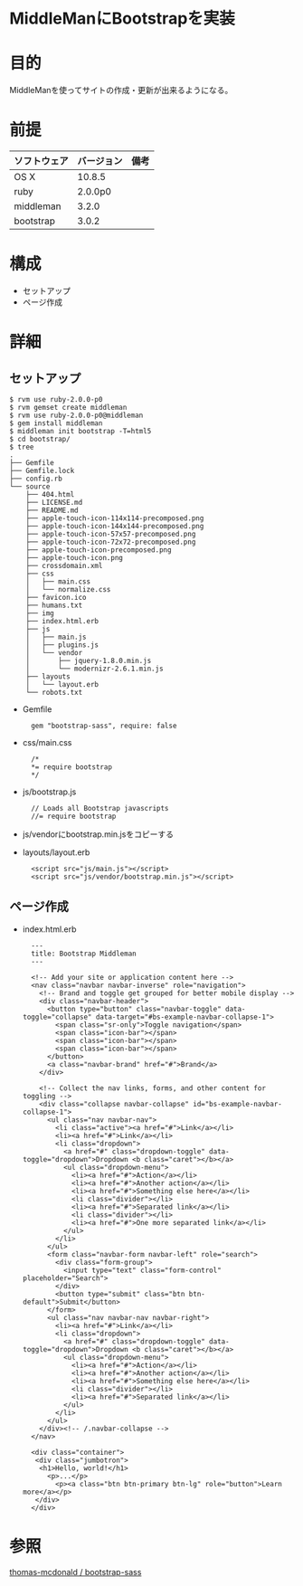 MiddleManにBootstrapを実装
===================

# 目的 #
MiddleManを使ってサイトの作成・更新が出来るようになる。

# 前提 #
| ソフトウェア   | バージョン   | 備考        |
|:---------------|:-------------|:------------|
| OS X           |10.8.5        |             |
| ruby           |2.0.0p0       |             |
| middleman      |3.2.0         |             |
| bootstrap      |3.0.2         |             |

# 構成 #
+ セットアップ
+ ページ作成

# 詳細 #

## セットアップ ##

    $ rvm use ruby-2.0.0-p0
    $ rvm gemset create middleman
    $ rvm use ruby-2.0.0-p0@middleman
    $ gem install middleman
    $ middleman init bootstrap -T=html5
    $ cd bootstrap/
    $ tree
    .
    ├── Gemfile
    ├── Gemfile.lock
    ├── config.rb
    └── source
        ├── 404.html
        ├── LICENSE.md
        ├── README.md
        ├── apple-touch-icon-114x114-precomposed.png
        ├── apple-touch-icon-144x144-precomposed.png
        ├── apple-touch-icon-57x57-precomposed.png
        ├── apple-touch-icon-72x72-precomposed.png
        ├── apple-touch-icon-precomposed.png
        ├── apple-touch-icon.png
        ├── crossdomain.xml
        ├── css
        │   ├── main.css
        │   └── normalize.css
        ├── favicon.ico
        ├── humans.txt
        ├── img
        ├── index.html.erb
        ├── js
        │   ├── main.js
        │   ├── plugins.js
        │   └── vendor
        │       ├── jquery-1.8.0.min.js
        │       └── modernizr-2.6.1.min.js
        ├── layouts
        │   └── layout.erb
        └── robots.txt
    
+ Gemfile

        gem "bootstrap-sass", require: false

+ css/main.css

        /*
        *= require bootstrap
        */

+ js/bootstrap.js

        // Loads all Bootstrap javascripts
        //= require bootstrap

+ js/vendorにbootstrap.min.jsをコピーする


+ layouts/layout.erb

        <script src="js/main.js"></script>
        <script src="js/vendor/bootstrap.min.js"></script>          

##  ページ作成 ##

+ index.html.erb

        ---
        title: Bootstrap Middleman
        ---

        <!-- Add your site or application content here -->
        <nav class="navbar navbar-inverse" role="navigation">
          <!-- Brand and toggle get grouped for better mobile display -->
          <div class="navbar-header">
            <button type="button" class="navbar-toggle" data-toggle="collapse" data-target="#bs-example-navbar-collapse-1">
              <span class="sr-only">Toggle navigation</span>
              <span class="icon-bar"></span>
              <span class="icon-bar"></span>
              <span class="icon-bar"></span>
            </button>
            <a class="navbar-brand" href="#">Brand</a>
          </div>

          <!-- Collect the nav links, forms, and other content for toggling -->
          <div class="collapse navbar-collapse" id="bs-example-navbar-collapse-1">
            <ul class="nav navbar-nav">
              <li class="active"><a href="#">Link</a></li>
              <li><a href="#">Link</a></li>
              <li class="dropdown">
                <a href="#" class="dropdown-toggle" data-toggle="dropdown">Dropdown <b class="caret"></b></a>
                <ul class="dropdown-menu">
                  <li><a href="#">Action</a></li>
                  <li><a href="#">Another action</a></li>
                  <li><a href="#">Something else here</a></li>
                  <li class="divider"></li>
                  <li><a href="#">Separated link</a></li>
                  <li class="divider"></li>
                  <li><a href="#">One more separated link</a></li>
                </ul>
              </li>
            </ul>
            <form class="navbar-form navbar-left" role="search">
              <div class="form-group">
                <input type="text" class="form-control" placeholder="Search">
              </div>
              <button type="submit" class="btn btn-default">Submit</button>
            </form>
            <ul class="nav navbar-nav navbar-right">
              <li><a href="#">Link</a></li>
              <li class="dropdown">
                <a href="#" class="dropdown-toggle" data-toggle="dropdown">Dropdown <b class="caret"></b></a>
                <ul class="dropdown-menu">
                  <li><a href="#">Action</a></li>
                  <li><a href="#">Another action</a></li>
                  <li><a href="#">Something else here</a></li>
                  <li class="divider"></li>
                  <li><a href="#">Separated link</a></li>
                </ul>
              </li>
            </ul>
          </div><!-- /.navbar-collapse -->
        </nav>

        <div class="container">
         <div class="jumbotron">
          <h1>Hello, world!</h1>
            <p>...</p>
              <p><a class="btn btn-primary btn-lg" role="button">Learn more</a></p>
         </div>
        </div>

# 参照 #

[thomas-mcdonald / bootstrap-sass](https://github.com/thomas-mcdonald/bootstrap-sass)

